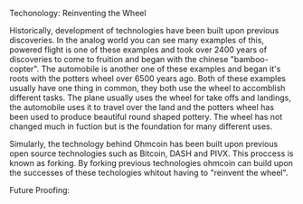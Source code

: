 Techonology: Reinventing the Wheel

Historically, development of technologies have been built upon previous discoveries. In the analog world you can see many examples of this, powered flight is one of these examples and took over 2400 years of discoveries to come to fruition and began with the chinese "bamboo-copter". The automobile is another one of these examples and began it's roots with the potters wheel over 6500 years ago. Both of these examples usually have one thing in common, they both use the wheel to accomblish different tasks. The plane usually uses the wheel for take offs and landings, the automobile uses it to travel over the land and the potters wheel has been used to produce beautiful round shaped pottery. The wheel has not changed much in fuction but is the foundation for many different uses.

Simularly, the technology behind Ohmcoin has been built upon previous open source technologies such as Bitcoin, DASH and PIVX. This proccess is known as forking. By forking previous technologies ohmcoin can build upon the successes of these techologies whitout having to "reinvent the wheel".


Future Proofing:
